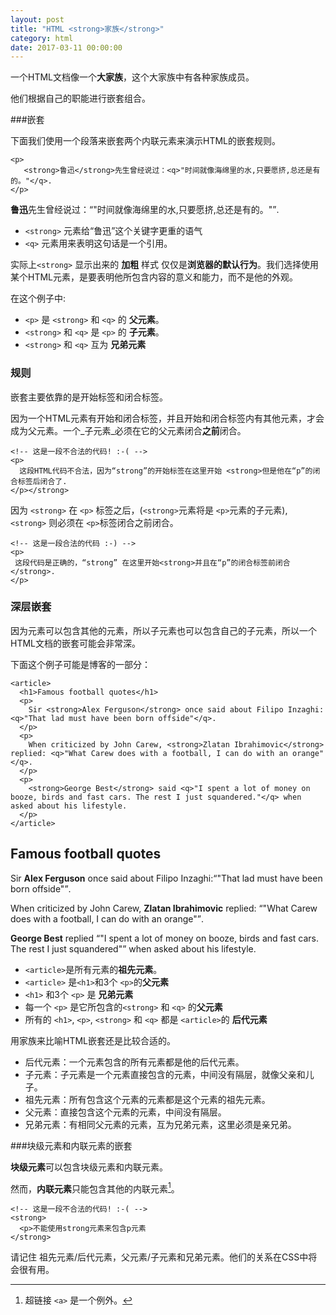 ```yaml
---
layout: post
title: "HTML <strong>家族</strong>"
category: html
date: 2017-03-11 00:00:00
---
```



一个HTML文档像一个**大家族**，这个大家族中有各种家族成员。

他们根据自己的职能进行嵌套组合。

###嵌套

下面我们使用一个段落来嵌套两个内联元素来演示HTML的嵌套规则。

```
<p>
   <strong>鲁迅</strong>先生曾经说过：<q>"时间就像海绵里的水,只要愿挤,总还是有的。"</q>.
</p>
```

<div class="result"><p>
   <strong>鲁迅</strong>先生曾经说过：<q>"时间就像海绵里的水,只要愿挤,总还是有的。"</q>.
</p></div>



* `<strong>` 元素给“鲁迅”这个关键字更重的语气
* `<q>` 元素用来表明这句话是一个引用。

实际上`<strong>` 显示出来的 **加粗** 样式 仅仅是**浏览器的默认行为**。我们选择使用某个HTML元素，是要表明他所包含内容的意义和能力，而不是他的外观。

在这个例子中:

* `<p>` 是 `<strong>` 和 `<q>` 的 **父元素**。
* `<strong>` 和 `<q>` 是  `<p>` 的 **子元素**。
* `<strong>` 和 `<q>` 互为 **兄弟元素**

### 规则

嵌套主要依靠的是开始标签和闭合标签。

因为一个HTML元素有开始和闭合标签，并且开始和闭合标签内有其他元素，才会成为父元素。一个_子元素_必须在它的父元素闭合**之前**闭合。


```
<!-- 这是一段不合法的代码! :-( -->
<p>
  这段HTML代码不合法，因为“strong”的开始标签在这里开始 <strong>但是他在“p”的闭合标签后闭合了.
</p></strong>
```

因为  `<strong>` 在 `<p>` 标签之后，(`<strong>`元素将是 `<p>`元素的子元素),  `<strong>` 则必须在 `<p>`标签闭合之前闭合。

```
<!-- 这是一段合法的代码 :-) -->
<p>
 这段代码是正确的，“strong” 在这里开始<strong>并且在“p”的闭合标签前闭合</strong>.
</p>
```

### 深层嵌套


因为元素可以包含其他的元素，所以子元素也可以包含自己的子元素，所以一个HTML文档的嵌套可能会非常深。

下面这个例子可能是博客的一部分：

```
<article>
  <h1>Famous football quotes</h1>
  <p>
    Sir <strong>Alex Ferguson</strong> once said about Filipo Inzaghi:<q>"That lad must have been born offside"</q>.
  </p>
  <p>
    When criticized by John Carew, <strong>Zlatan Ibrahimovic</strong> replied: <q>"What Carew does with a football, I can do with an orange"</q>.
  </p>
  <p>
    <strong>George Best</strong> said <q>"I spent a lot of money on booze, birds and fast cars. The rest I just squandered."</q> when asked about his lifestyle.
  </p>
</article>
```

<div class="result">
  <article>
    <h1>Famous football quotes</h1>
    <p>
      Sir <strong>Alex Ferguson</strong> once said about Filipo Inzaghi:<q>"That lad must have been born offside"</q>.
    </p>
    <p>
      When criticized by John Carew, <strong>Zlatan Ibrahimovic</strong> replied: <q>"What Carew does with a football, I can do with an orange"</q>.
    </p>
    <p>
      <strong>George Best</strong> replied <q>"I spent a lot of money on booze, birds and fast cars. The rest I just squandered"</q> when asked about his lifestyle.
    </p>
  </article>
</div>


* `<article>`是所有元素的**祖先元素**。
* `<article>` 是`<h1>`和3个 `<p>`的**父元素**
* `<h1>` 和3个 `<p>` 是 **兄弟元素**
* 每一个 `<p>` 是它所包含的`<strong>` 和 `<q>` 的**父元素**
* 所有的 `<h1>`, `<p>`, `<strong>` 和 `<q>` 都是 `<article>`的 **后代元素**

用家族来比喻HTML嵌套还是比较合适的。

* 后代元素：一个元素包含的所有元素都是他的后代元素。
* 子元素：子元素是一个元素直接包含的元素，中间没有隔层，就像父亲和儿子。
* 祖先元素：所有包含这个元素的元素都是这个元素的祖先元素。
* 父元素：直接包含这个元素的元素，中间没有隔层。
* 兄弟元素：有相同父元素的元素，互为兄弟元素，这里必须是亲兄弟。


###块级元素和内联元素的嵌套


**块级元素**可以包含块级元素和内联元素。

然而，**内联元素**只能包含其他的内联元素[^1]。

```
<!-- 这是一段不合法的代码! :-( -->
<strong>
  <p>不能使用strong元素来包含p元素
</strong>
```

请记住 祖先元素/后代元素，父元素/子元素和兄弟元素。他们的关系在CSS中将会很有用。

[^1]: 超链接 `<a>` 是一个例外。
